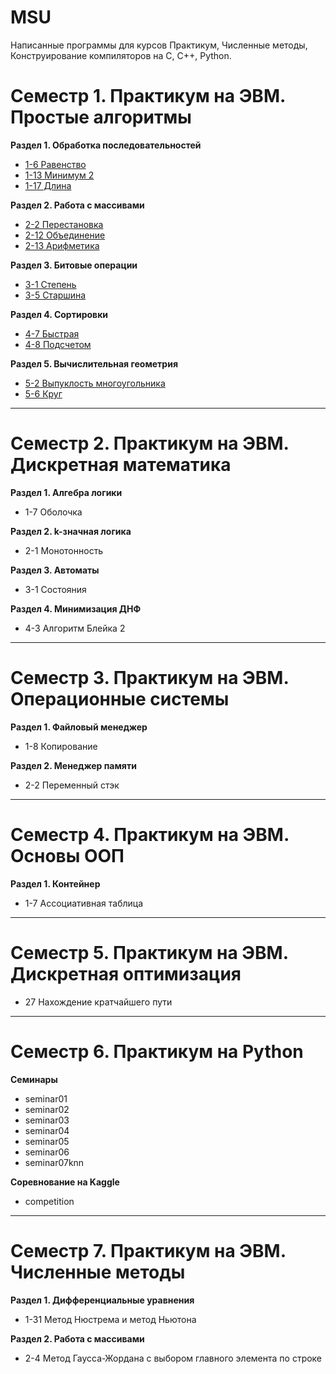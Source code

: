 # MSU

Написанные программы для курсов Практикум, Численные методы, Конструирование компиляторов на C, C++, Python.

# Семестр 1. Практикум на ЭВМ. Простые алгоритмы

**Раздел 1. Обработка последовательностей**

- [1-6 Равенство](https://github.com/niwkvi/MSU/tree/main/1/1-6)
- [1-13 Минимум 2](https://github.com/niwkvi/MSU/tree/main/1/1-13)
- [1-17 Длина](https://github.com/niwkvi/MSU/tree/main/1/1-17)

**Раздел 2. Работа с массивами**

- [2-2 Перестановка](https://github.com/niwkvi/MSU/tree/main/1/2-2)
- [2-12 Объединение](https://github.com/niwkvi/MSU/tree/main/1/2-12)
- [2-13 Арифметика](https://github.com/niwkvi/MSU/tree/main/1/2-13)

**Раздел 3. Битовые операции**

- [3-1 Степень](https://github.com/niwkvi/MSU/tree/main/1/3-1)
- [3-5 Старшина](https://github.com/niwkvi/MSU/tree/main/1/3-5)

**Раздел 4. Сортировки**

- [4-7 Быстрая](https://github.com/niwkvi/MSU/tree/main/1/4-7)
- [4-8 Подсчетом](https://github.com/niwkvi/MSU/tree/main/1/4-8)

**Раздел 5. Вычислительная геометрия**

- [5-2 Выпуклость многоугольника](https://github.com/niwkvi/MSU/tree/main/1/5-2)
- [5-6 Круг](https://github.com/niwkvi/MSU/tree/main/1/5-6)

---

# Семестр 2. Практикум на ЭВМ. Дискретная математика

**Раздел 1. Алгебра логики**

- 1-7 Оболочка

**Раздел 2. k-значная логика**

- 2-1 Монотонность

**Раздел 3. Автоматы**

- 3-1 Состояния

**Раздел 4. Минимизация ДНФ**

- 4-3 Алгоритм Блейка 2

---

# Семестр 3. Практикум на ЭВМ. Операционные системы

**Раздел 1. Файловый менеджер**

- 1-8 Копирование

**Раздел 2. Менеджер памяти**

- 2-2 Переменный стэк

---

# Семестр 4. Практикум на ЭВМ. Основы ООП

**Раздел 1. Контейнер**

- 1-7 Ассоциативная таблица

---

# Семестр 5. Практикум на ЭВМ. Дискретная оптимизация

- 27 Нахождение кратчайшего пути

---

# Семестр 6. Практикум на Python

**Семинары**

- seminar01
- seminar02
- seminar03
- seminar04
- seminar05
- seminar06
- seminar07knn

**Соревнование на Kaggle**

- competition

---

# Семестр 7. Практикум на ЭВМ. Численные методы

**Раздел 1. Дифференциальные уравнения**

- 1-31 Метод Нюстрема и метод Ньютона


**Раздел 2. Работа с массивами**

- 2-4 Метод Гаусса-Жордана с выбором главного элемента по строке

</details>
